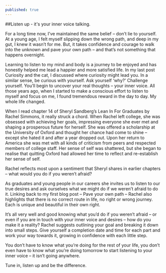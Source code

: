 ```yaml
---
published: true
---
```

##Listen up - it's your inner voice talking. 

For a long time now, I’ve maintained the same belief – don’t lie to yourself. At a young age, I felt myself slipping down the wrong path, and deep in my gut, I knew it wasn’t for me. But, it takes confidence and courage to walk into the unknown and pave your own path – and that’s not something that happens overnight. 

Learning to listen to my mind and body is a journey to be enjoyed and has honestly helped me lead a happier and more satisfied life. In my last post Curiosity and the cat, I discussed where curiosity might lead you. In a similar sense, be curious with yourself. Ask yourself ‘why?’ Challenge yourself. You’ll begin to uncover your real thoughts – your inner voice. All those years ago, when I started to make a conscious effort to listen to myself and focus on me, I found tremendous reward in the day to day. My whole life changed. 

When I read chapter 14 of Sheryl Sandberg’s Lean In For Graduates by Rachel Simmons, it really struck a chord. When Rachel left college, she was obsessed with achieving her goals, impressing everyone she ever met and shaping a prosperous future for herself. She was offered a scholarship at the University of Oxford and thought her chance had come to shine – except she hated it and after a year dropped out. Upon her return to America she was met with all kinds of criticism from peers and respected members of college staff. Her sense of self was shattered, but she began to realise that quitting Oxford had allowed her time to reflect and re-establish her sense of self. 

Rachel reflects most upon a sentiment that Sheryl shares in earlier chapters – what would you do if you weren’t afraid?

As graduates and young people in our careers she invites us to listen to our true desires and ask ourselves what we might do if we weren’t afraid to do it. Linking back to my first blog post – Pave your own path – Rachel also highlights that there is no correct route in life, no right or wrong journey. Each is unique and beautiful in their own right. 

It’s all very well and good knowing what you’d do if you weren’t afraid – or even if you are in touch with your inner voice and desires – how do you make it a reality? Rachel suggests outlining your goal and breaking it down into small steps. Give yourself a completion date and time for each part and work your way towards it, growing in confidence with each little step. 

You don’t have to know what you’re doing for the rest of your life, you don’t even have to know what you’re doing tomorrow to start listening to your inner voice – it isn’t going anywhere. 

Tune in, listen up and be the difference. 


